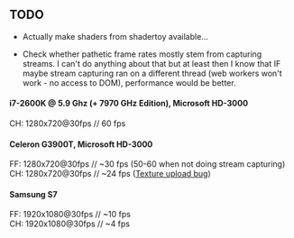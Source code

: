 ## TODO

- Actually make shaders from shadertoy available...

- Check whether pathetic frame rates mostly stem from capturing streams. I can't do anything about that but at least then I know that IF maybe 
stream capturing ran on a different thread (web workers won't work - no access to DOM), performance would be better.    

#### i7-2600K @ 5.9 Ghz (+ 7970 GHz Edition), Microsoft HD-3000  
CH: 1280x720@30fps // 60 fps

#### Celeron G3900T, Microsoft HD-3000  
FF: 1280x720@30fps // ~30 fps (50-60 when not doing stream capturing)  
CH: 1280x720@30fps // ~24 fps ([Texture upload bug](https://bugs.chromium.org/p/chromium/issues/detail?id=92388))

#### Samsung S7  
FF: 1920x1080@30fps // ~10 fps  
CH: 1920x1080@30fps // ~4 fps
